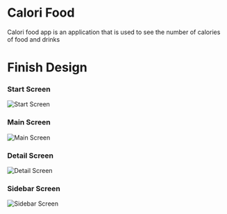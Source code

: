 # Calori Food

Calori food app is an application that is used to see the number of calories of food and drinks

# Finish Design
### Start Screen ###
![Start Screen](https://github.com/aisyahnadhira/dicoding_calori_food/blob/master/assets/images/finish/finish1.jpg?raw=true)

### Main Screen ###
![Main Screen](https://github.com/aisyahnadhira/dicoding_calori_food/blob/master/assets/images/finish/finish2.jpg?raw=true)

### Detail Screen ###
![Detail Screen](https://github.com/aisyahnadhira/dicoding_calori_food/blob/master/assets/images/finish/finish3.jpg?raw=true)

### Sidebar Screen ###
![Sidebar Screen](https://github.com/aisyahnadhira/dicoding_calori_food/blob/master/assets/images/finish/finish4.jpg?raw=true)
